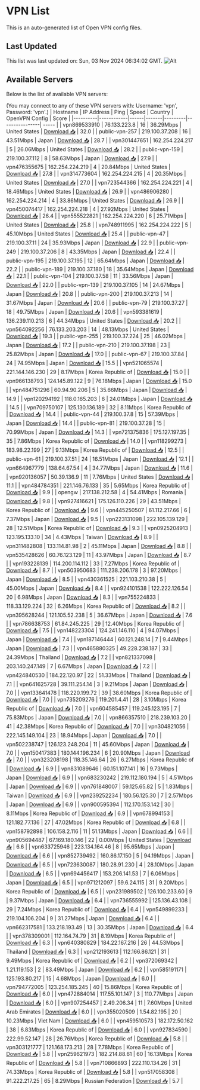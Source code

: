# VPN List

This is an auto-generated list of Open VPN config files.

## Last Updated

This list was last updated on: Sun, 03 Nov 2024 06:34:02 GMT.
![Alt](https://repobeats.axiom.co/api/embed/186b98318ef1479477931607c1ad7d823f12451f.svg "Repobeats analytics image")

## Available Servers

Below is the list of available VPN servers:

(You may connect to any of these VPN servers with: Username: 'vpn', Password: 'vpn'.)
| Hostname | IP Address | Ping | Speed | Country | OpenVPN Config | Score |
|----------|------------|------|-------|---------|----------------| ----- |
| vpn869533910 | 76.133.223.8 | 16 | 36.29Mbps | United States | [Download 📥](./configs/server_0_US.ovpn) | 32.0 |
| public-vpn-257 | 219.100.37.208 | 16 | 43.51Mbps | Japan | [Download 📥](./configs/server_1_JP.ovpn) | 28.7 |
| vpn301447651 | 162.254.224.217 | 5 | 26.06Mbps | United States | [Download 📥](./configs/server_2_US.ovpn) | 28.2 |
| public-vpn-159 | 219.100.37.112 | 8 | 58.63Mbps | Japan | [Download 📥](./configs/server_3_JP.ovpn) | 27.9 |
| vpn476355675 | 162.254.224.219 | 4 | 20.84Mbps | United States | [Download 📥](./configs/server_4_US.ovpn) | 27.8 |
| vpn314773604 | 162.254.224.215 | 4 | 20.35Mbps | United States | [Download 📥](./configs/server_5_US.ovpn) | 27.0 |
| vpn723544366 | 162.254.224.221 | 4 | 18.46Mbps | United States | [Download 📥](./configs/server_6_US.ovpn) | 26.9 |
| vpn486906280 | 162.254.224.214 | 4 | 33.86Mbps | United States | [Download 📥](./configs/server_7_US.ovpn) | 26.9 |
| vpn450074417 | 162.254.224.218 | 4 | 27.92Mbps | United States | [Download 📥](./configs/server_8_US.ovpn) | 26.4 |
| vpn555522821 | 162.254.224.220 | 6 | 25.71Mbps | United States | [Download 📥](./configs/server_9_US.ovpn) | 25.8 |
| vpn748911995 | 162.254.224.222 | 5 | 45.10Mbps | United States | [Download 📥](./configs/server_10_US.ovpn) | 25.4 |
| public-vpn-47 | 219.100.37.11 | 24 | 35.93Mbps | Japan | [Download 📥](./configs/server_11_JP.ovpn) | 22.9 |
| public-vpn-249 | 219.100.37.206 | 8 | 43.35Mbps | Japan | [Download 📥](./configs/server_12_JP.ovpn) | 22.4 |
| public-vpn-195 | 219.100.37.195 | 12 | 65.64Mbps | Japan | [Download 📥](./configs/server_13_JP.ovpn) | 22.2 |
| public-vpn-189 | 219.100.37.180 | 18 | 35.64Mbps | Japan | [Download 📥](./configs/server_14_JP.ovpn) | 22.1 |
| public-vpn-104 | 219.100.37.58 | 11 | 33.56Mbps | Japan | [Download 📥](./configs/server_15_JP.ovpn) | 22.0 |
| public-vpn-139 | 219.100.37.105 | 14 | 24.67Mbps | Japan | [Download 📥](./configs/server_16_JP.ovpn) | 20.8 |
| public-vpn-200 | 219.100.37.213 | 14 | 31.67Mbps | Japan | [Download 📥](./configs/server_17_JP.ovpn) | 20.6 |
| public-vpn-79 | 219.100.37.27 | 18 | 49.75Mbps | Japan | [Download 📥](./configs/server_18_JP.ovpn) | 20.6 |
| vpn593381619 | 136.239.110.213 | 6 | 44.34Mbps | United States | [Download 📥](./configs/server_19_US.ovpn) | 20.2 |
| vpn564092256 | 76.133.203.203 | 14 | 48.13Mbps | United States | [Download 📥](./configs/server_20_US.ovpn) | 19.3 |
| public-vpn-255 | 219.100.37.224 | 25 | 46.02Mbps | Japan | [Download 📥](./configs/server_21_JP.ovpn) | 17.2 |
| public-vpn-210 | 219.100.37.198 | 23 | 25.82Mbps | Japan | [Download 📥](./configs/server_22_JP.ovpn) | 17.0 |
| public-vpn-67 | 219.100.37.84 | 24 | 74.95Mbps | Japan | [Download 📥](./configs/server_23_JP.ovpn) | 15.5 |
| vpn521065574 | 221.144.146.230 | 29 | 8.17Mbps | Korea Republic of | [Download 📥](./configs/server_24_KR.ovpn) | 15.0 |
| vpn966138793 | 124.145.89.122 | 9 | 76.18Mbps | Japan | [Download 📥](./configs/server_25_JP.ovpn) | 15.0 |
| vpn484751296 | 60.94.90.206 | 5 | 35.66Mbps | Japan | [Download 📥](./configs/server_26_JP.ovpn) | 14.9 |
| vpn120294192 | 118.0.165.203 | 6 | 24.01Mbps | Japan | [Download 📥](./configs/server_27_JP.ovpn) | 14.5 |
| vpn709750107 | 125.130.136.189 | 32 | 8.11Mbps | Korea Republic of | [Download 📥](./configs/server_28_KR.ovpn) | 14.4 |
| public-vpn-44 | 219.100.37.8 | 15 | 57.39Mbps | Japan | [Download 📥](./configs/server_29_JP.ovpn) | 14.4 |
| public-vpn-81 | 219.100.37.28 | 15 | 70.99Mbps | Japan | [Download 📥](./configs/server_30_JP.ovpn) | 14.3 |
| vpn721375836 | 175.127.197.35 | 35 | 7.86Mbps | Korea Republic of | [Download 📥](./configs/server_31_KR.ovpn) | 14.0 |
| vpn118299273 | 183.98.22.199 | 27 | 9.13Mbps | Korea Republic of | [Download 📥](./configs/server_32_KR.ovpn) | 12.5 |
| public-vpn-61 | 219.100.37.51 | 24 | 16.51Mbps | Japan | [Download 📥](./configs/server_33_JP.ovpn) | 12.1 |
| vpn664967779 | 138.64.67.54 | 4 | 34.77Mbps | Japan | [Download 📥](./configs/server_34_JP.ovpn) | 11.6 |
| vpn920136057 | 50.39.136.9 | 11 | 7.76Mbps | United States | [Download 📥](./configs/server_35_US.ovpn) | 11.1 |
| vpn484784351 | 221.146.76.133 | 35 | 5.65Mbps | Korea Republic of | [Download 📥](./configs/server_36_KR.ovpn) | 9.9 |
| opengw | 217.138.212.58 | 4 | 54.41Mbps | Romania | [Download 📥](./configs/server_37_RO.ovpn) | 9.8 |
| vpn927416621 | 175.126.110.226 | 29 | 43.51Mbps | Korea Republic of | [Download 📥](./configs/server_38_KR.ovpn) | 9.6 |
| vpn445250507 | 61.112.217.66 | 6 | 7.37Mbps | Japan | [Download 📥](./configs/server_39_JP.ovpn) | 9.5 |
| vpn223131098 | 222.105.139.129 | 28 | 12.51Mbps | Korea Republic of | [Download 📥](./configs/server_40_KR.ovpn) | 9.3 |
| vpn0925204913 | 123.195.133.10 | 34 | 4.43Mbps | Taiwan | [Download 📥](./configs/server_41_TW.ovpn) | 8.9 |
| vpn311482808 | 133.114.81.98 | 2 | 45.11Mbps | Japan | [Download 📥](./configs/server_42_JP.ovpn) | 8.8 |
| vpn535428626 | 60.76.123.129 | 11 | 43.97Mbps | Japan | [Download 📥](./configs/server_43_JP.ovpn) | 8.7 |
| vpn193228139 | 114.200.114.112 | 33 | 7.27Mbps | Korea Republic of | [Download 📥](./configs/server_44_KR.ovpn) | 8.7 |
| vpn503950683 | 111.238.206.178 | 3 | 97.20Mbps | Japan | [Download 📥](./configs/server_45_JP.ovpn) | 8.5 |
| vpn430361525 | 221.103.210.38 | 5 | 45.00Mbps | Japan | [Download 📥](./configs/server_46_JP.ovpn) | 8.4 |
| vpn924101538 | 122.222.126.54 | 20 | 6.98Mbps | Japan | [Download 📥](./configs/server_47_JP.ovpn) | 8.3 |
| vpn755224833 | 118.33.129.224 | 32 | 6.26Mbps | Korea Republic of | [Download 📥](./configs/server_48_KR.ovpn) | 8.2 |
| vpn395628244 | 121.105.52.238 | 5 | 36.67Mbps | Japan | [Download 📥](./configs/server_49_JP.ovpn) | 7.6 |
| vpn786638753 | 61.84.245.225 | 29 | 12.40Mbps | Korea Republic of | [Download 📥](./configs/server_50_KR.ovpn) | 7.5 |
| vpn148223304 | 124.241.146.110 | 4 | 94.07Mbps | Japan | [Download 📥](./configs/server_51_JP.ovpn) | 7.4 |
| vpn187146444 | 60.121.248.14 | 7 | 9.44Mbps | Japan | [Download 📥](./configs/server_52_JP.ovpn) | 7.3 |
| vpn465880325 | 49.228.238.187 | 33 | 24.39Mbps | Thailand | [Download 📥](./configs/server_53_TH.ovpn) | 7.2 |
| vpn821337098 | 203.140.247.149 | 7 | 6.67Mbps | Japan | [Download 📥](./configs/server_54_JP.ovpn) | 7.2 |
| vpn424840530 | 184.22.120.97 | 22 | 51.33Mbps | Thailand | [Download 📥](./configs/server_55_TH.ovpn) | 7.1 |
| vpn641625728 | 39.111.254.14 | 3 | 9.21Mbps | Japan | [Download 📥](./configs/server_56_JP.ovpn) | 7.0 |
| vpn133641478 | 118.220.199.72 | 39 | 38.60Mbps | Korea Republic of | [Download 📥](./configs/server_57_KR.ovpn) | 7.0 |
| vpn735209276 | 119.201.4.41 | 28 | 3.10Mbps | Korea Republic of | [Download 📥](./configs/server_58_KR.ovpn) | 7.0 |
| vpn604585457 | 119.245.123.195 | 7 | 75.83Mbps | Japan | [Download 📥](./configs/server_59_JP.ovpn) | 7.0 |
| vpn866357510 | 218.239.103.20 | 41 | 42.38Mbps | Korea Republic of | [Download 📥](./configs/server_60_KR.ovpn) | 7.0 |
| vpn304821056 | 222.145.149.104 | 23 | 18.94Mbps | Japan | [Download 📥](./configs/server_61_JP.ovpn) | 7.0 |
| vpn502238747 | 126.123.248.204 | 11 | 45.60Mbps | Japan | [Download 📥](./configs/server_62_JP.ovpn) | 7.0 |
| vpn150417383 | 180.144.196.234 | 6 | 20.90Mbps | Japan | [Download 📥](./configs/server_63_JP.ovpn) | 7.0 |
| vpn323208198 | 118.35.146.64 | 26 | 6.27Mbps | Korea Republic of | [Download 📥](./configs/server_64_KR.ovpn) | 6.9 |
| vpn831089646 | 60.151.107.141 | 16 | 9.73Mbps | Japan | [Download 📥](./configs/server_65_JP.ovpn) | 6.9 |
| vpn683230242 | 219.112.180.194 | 5 | 4.51Mbps | Japan | [Download 📥](./configs/server_66_JP.ovpn) | 6.9 |
| vpn761848007 | 59.125.65.82 | 5 | 1.83Mbps | Taiwan | [Download 📥](./configs/server_67_TW.ovpn) | 6.9 |
| vpn239252234 | 180.56.125.30 | 7 | 2.57Mbps | Japan | [Download 📥](./configs/server_68_JP.ovpn) | 6.9 |
| vpn900595394 | 112.170.153.142 | 30 | 8.11Mbps | Korea Republic of | [Download 📥](./configs/server_69_KR.ovpn) | 6.9 |
| vpn678994153 | 121.182.77.136 | 27 | 47.02Mbps | Korea Republic of | [Download 📥](./configs/server_70_KR.ovpn) | 6.8 |
| vpn158792898 | 106.158.2.116 | 11 | 51.13Mbps | Japan | [Download 📥](./configs/server_71_JP.ovpn) | 6.6 |
| vpn905694487 | 67.169.180.146 | 22 | 0.00Mbps | United States | [Download 📥](./configs/server_72_US.ovpn) | 6.6 |
| vpn633725946 | 223.134.164.46 | 8 | 95.65Mbps | Japan | [Download 📥](./configs/server_73_JP.ovpn) | 6.6 |
| vpn852739492 | 160.86.17.150 | 5 | 94.19Mbps | Japan | [Download 📥](./configs/server_74_JP.ovpn) | 6.5 |
| vpn723630087 | 180.28.91.230 | 4 | 28.10Mbps | Japan | [Download 📥](./configs/server_75_JP.ovpn) | 6.5 |
| vpn694456417 | 153.206.141.53 | 7 | 6.06Mbps | Japan | [Download 📥](./configs/server_76_JP.ovpn) | 6.5 |
| vpn971212097 | 59.6.24.115 | 31 | 9.20Mbps | Korea Republic of | [Download 📥](./configs/server_77_KR.ovpn) | 6.5 |
| vpn231989502 | 126.100.233.60 | 9 | 9.37Mbps | Japan | [Download 📥](./configs/server_78_JP.ovpn) | 6.4 |
| vpn736555992 | 125.136.43.108 | 29 | 7.24Mbps | Korea Republic of | [Download 📥](./configs/server_79_KR.ovpn) | 6.4 |
| vpn549899233 | 219.104.106.204 | 9 | 31.27Mbps | Japan | [Download 📥](./configs/server_80_JP.ovpn) | 6.4 |
| vpn662317581 | 133.218.193.49 | 13 | 30.35Mbps | Japan | [Download 📥](./configs/server_81_JP.ovpn) | 6.4 |
| vpn378309001 | 112.164.74.79 | 31 | 8.19Mbps | Korea Republic of | [Download 📥](./configs/server_82_KR.ovpn) | 6.3 |
| vpn640380829 | 184.22.167.216 | 26 | 44.53Mbps | Thailand | [Download 📥](./configs/server_83_TH.ovpn) | 6.3 |
| vpn212193613 | 112.166.86.121 | 31 | 9.49Mbps | Korea Republic of | [Download 📥](./configs/server_84_KR.ovpn) | 6.2 |
| vpn372069342 | 1.21.119.153 | 2 | 83.49Mbps | Japan | [Download 📥](./configs/server_85_JP.ovpn) | 6.2 |
| vpn585191171 | 125.193.80.217 | 15 | 4.68Mbps | Japan | [Download 📥](./configs/server_86_JP.ovpn) | 6.0 |
| vpn794772005 | 123.254.185.245 | 40 | 15.86Mbps | Korea Republic of | [Download 📥](./configs/server_87_KR.ovpn) | 6.0 |
| vpn472884014 | 117.55.101.147 | 3 | 110.77Mbps | Japan | [Download 📥](./configs/server_88_JP.ovpn) | 6.0 |
| vpn907254457 | 2.49.206.34 | 11 | 7.60Mbps | United Arab Emirates | [Download 📥](./configs/server_89_AE.ovpn) | 6.0 |
| vpn355020509 | 1.54.82.195 | 20 | 10.23Mbps | Viet Nam | [Download 📥](./configs/server_90_VN.ovpn) | 6.0 |
| vpn459510573 | 182.172.50.162 | 38 | 6.83Mbps | Korea Republic of | [Download 📥](./configs/server_91_KR.ovpn) | 6.0 |
| vpn927834590 | 222.99.52.147 | 28 | 26.76Mbps | Korea Republic of | [Download 📥](./configs/server_92_KR.ovpn) | 5.8 |
| vpn303121777 | 121.168.173.213 | 28 | 7.78Mbps | Korea Republic of | [Download 📥](./configs/server_93_KR.ovpn) | 5.8 |
| vpn259621973 | 182.214.88.61 | 60 | 16.13Mbps | Korea Republic of | [Download 📥](./configs/server_94_KR.ovpn) | 5.8 |
| vpn710866893 | 222.110.134.26 | 31 | 74.33Mbps | Korea Republic of | [Download 📥](./configs/server_95_KR.ovpn) | 5.8 |
| vpn517058308 | 91.222.217.25 | 65 | 8.29Mbps | Russian Federation | [Download 📥](./configs/server_96_RU.ovpn) | 5.7 |
